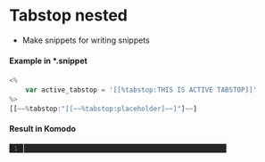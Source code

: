 #  Tabstop nested  
* Make snippets for writing snippets  


#### Example in *.snippet  

``` JavaScript  
<%  
    var active_tabstop = '[[%tabstop:THIS IS ACTIVE TABSTOP]]'  
%>  
[[~~%tabstop:"[[~~%tabstop:placeholder]~~]"]~~]  
```  
#### Result in Komodo  
![tabstop nested](tabstop_nested.gif)  